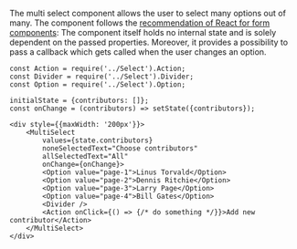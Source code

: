 The multi select component allows the user to select many options out of many.
The component follows the
[recommendation of React for form components](https://facebook.github.io/react/docs/forms.html):
The component itself holds no internal state and is solely dependent on the passed properties.
Moreover, it provides a possibility to pass a callback which gets called when the user changes an option.

```
const Action = require('../Select').Action;
const Divider = require('../Select').Divider;
const Option = require('../Select').Option;

initialState = {contributors: []};
const onChange = (contributors) => setState({contributors});

<div style={{maxWidth: '200px'}}>
    <MultiSelect
        values={state.contributors}
        noneSelectedText="Choose contributors"
        allSelectedText="All"
        onChange={onChange}>
        <Option value="page-1">Linus Torvald</Option>
        <Option value="page-2">Dennis Ritchie</Option>
        <Option value="page-3">Larry Page</Option>
        <Option value="page-4">Bill Gates</Option>
        <Divider />
        <Action onClick={() => {/* do something */}}>Add new contributor</Action>
    </MultiSelect>
</div>
```
